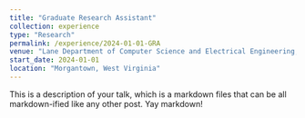 ```yaml
---
title: "Graduate Research Assistant"
collection: experience
type: "Research"
permalink: /experience/2024-01-01-GRA
venue: "Lane Department of Computer Science and Electrical Engineering, West Virginia University"
start_date: 2024-01-01
location: "Morgantown, West Virginia"
---
```


This is a description of your talk, which is a markdown files that can be all markdown-ified like any other post. Yay markdown!
